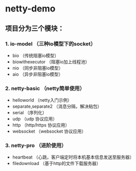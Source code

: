 # netty-demo
## 项目分为三个模块：

### 1. **io-model** （三种io模型下的socket）
 - bio （传统阻塞io模型）
 - biowithexecutor （阻塞io加上线程池）
 - nio （同步非阻塞io模型）
 - aio （异步非阻塞io模型）

### 2. **netty-basic** （netty简单使用）
- helloworld （netty入门示例）
- separate,separate2 （消息分隔，解决粘包）
- serial （序列化）
- udp （udp 协议应用）
- http （http/https 协议应用）
- websocket （websocket 协议应用）
    

### 3. **netty-pro** （进阶使用）
- heartbeat （心跳，客户端定时将本机基本信息发送至服务器）
- filedownload （基于http的文件下载服务器）

